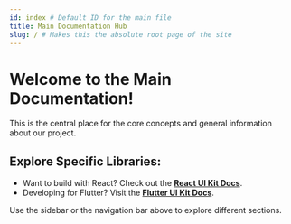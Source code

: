 ```yaml
---
id: index # Default ID for the main file
title: Main Documentation Hub
slug: / # Makes this the absolute root page of the site
---
```


# Welcome to the Main Documentation!

This is the central place for the core concepts and general information about our project.

## Explore Specific Libraries:

*   Want to build with React? Check out the [**React UI Kit Docs**](/ui-kits/react/overview).
*   Developing for Flutter? Visit the [**Flutter UI Kit Docs**](/ui-kits/flutter/intro).

Use the sidebar or the navigation bar above to explore different sections.